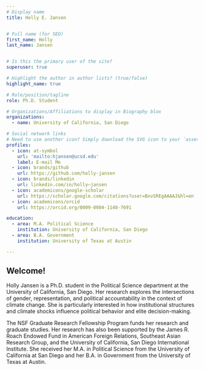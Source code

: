 ```yaml
---
# Display name
title: Holly E. Jansen


# Full name (for SEO)
first_name: Holly
last_name: Jansen


# Is this the primary user of the site?
superuser: true

# Highlight the author in author lists? (true/false)
highlight_name: true

# Role/position/tagline
role: Ph.D. Student

# Organizations/Affiliations to display in Biography blox
organizations:
  - name: University of California, San Diego

# Social network links
# Need to use another icon? Simply download the SVG icon to your `assets/media/icons/` folder.
profiles:
  - icon: at-symbol
    url: 'mailto:hjansen@ucsd.edu'
    label: E-mail Me
  - icon: brands/github
    url: https://github.com/holly-jansen
  - icon: brands/linkedin
    url: linkedin.com/in/holly–jansen
  - icon: academicons/google-scholar
    url: https://scholar.google.com/citations?user=BxvSREgAAAAJ&hl=en
  - icon: academicons/orcid
    url: https://orcid.org/0009-0004-1148-7691

education:
  - area: M.A. Political Science
    institution: University of California, San Diego
  - area: B.A. Government
    institution: University of Texas at Austin

---
```


## Welcome!

Holly Jansen is a Ph.D. student in the Political Science department at the University of California, San Diego. Her research explores the intersections of gender, representation, and political accountability in the context of climate change. She is particularly interested in how institutional structures and climate shocks influence political behavior and elite decision-making.

The NSF Graduate Research Fellowship Program funds her research and graduate studies. Her research has also been supported by the 
James R. Roach Endowed Fund in American Foreign Relations, Southeast Asian Research Group, and the University of California, San Diego International Institute. She received her M.A. in Political Science from the University of California at San Diego and her B.A. in Government from the University of Texas at Austin.
